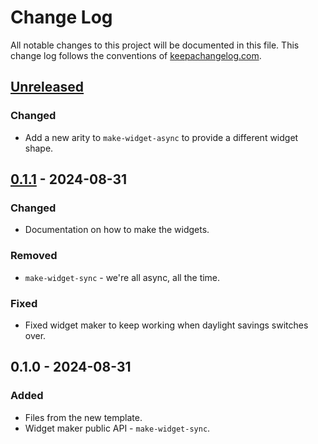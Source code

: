 # Change Log
All notable changes to this project will be documented in this file. This change log follows the conventions of [keepachangelog.com](http://keepachangelog.com/).

## [Unreleased]
### Changed
- Add a new arity to `make-widget-async` to provide a different widget shape.

## [0.1.1] - 2024-08-31
### Changed
- Documentation on how to make the widgets.

### Removed
- `make-widget-sync` - we're all async, all the time.

### Fixed
- Fixed widget maker to keep working when daylight savings switches over.

## 0.1.0 - 2024-08-31
### Added
- Files from the new template.
- Widget maker public API - `make-widget-sync`.

[Unreleased]: https://sourcehost.site/your-name/workshop/compare/0.1.1...HEAD
[0.1.1]: https://sourcehost.site/your-name/workshop/compare/0.1.0...0.1.1
